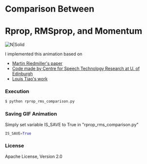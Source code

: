# Comparison Between
# Rprop, RMSprop, and Momentum

![N|Solid](https://github.com/Brandon-HY-Lin/neural_networks_for_machine_learning/blob/master/week_06/rprop/rprop_animation_3d.gif?raw=true)

I implemented this animation based on 

  * [Martin Riedmiller's paper](http://www.inf.fu-berlin.de/lehre/WS06/Musterererkennung/Paper/rprop.pdf)
  * [Code made by Centre for Speech Technology Research at U. of Edinburgh](https://github.com/CSTR-Edinburgh/merlin/blob/master/src/training_schemes/rprop.py)
  * [Louis Tiao's work](http://tiao.io/notes/visualizing-and-animating-optimization-algorithms-with-matplotlib/)

### Execution
```sh
$ python rprop_rms_comparison.py
```

### Saving GIF Animation
Simply set variable IS_SAVE to True in "rprop_rms_comparison.py"
```python
IS_SAVE=True
```

### License

Apache License, Version 2.0
